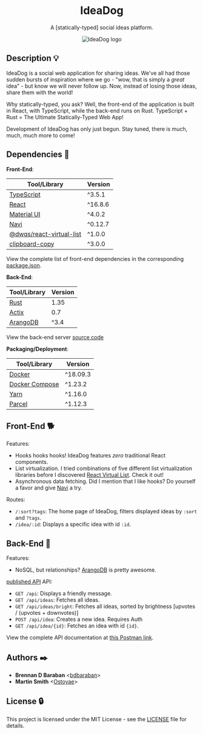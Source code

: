 <h1 align="center">IdeaDog</h1>
<p align="center">
  A [statically-typed] social ideas platform.
</p>

<p align="center">
  <img src="https://github.com/bdbaraban/ideadog/blob/master/assets/logo.png"
       alt="IdeaDog logo"
  />
</p>

## Description :bulb:

IdeaDog is a social web application for sharing ideas. We've all had those sudden bursts of inspiration where we go - "wow, that is simply a _great_ idea" - but know we will never follow up. Now, instead of losing those ideas, share them with the world!

Why statically-typed, you ask? Well, the front-end of the application is built in React, with TypeScript, while the back-end runs on Rust. TypeScript + Rust = The Ultimate Statically-Typed Web App!

Development of IdeaDog has only just begun. Stay tuned, there is much, much, much more to come!

## Dependencies :couple:

**Front-End**:

| Tool/Library             | Version |
| ------------------------ | ------- |
| [TypeScript](https://www.typescriptlang.org/) | ^3.5.1  |
| [React](https://reactjs.org/) | ^16.8.6 |
| [Material UI](https://material-ui.com/) | ^4.0.2  |
| [Navi](https://frontarm.com/navi/en/) | ^0.12.7 |
| [@dwqs/react-virtual-list](https://www.npmjs.com/package/@dwqs/react-virtual-list) | ^1.0.0  |
| [clipboard-copy](https://www.npmjs.com/package/clipboard-copy) | ^3.0.0  |

View the complete list of front-end dependencies in the corresponding [package.json](./frontend/package.json).

**Back-End**:

| Tool/Library     | Version    |
| ---------------- | ---------- |
| [Rust](https://www.rust-lang.org/) | 1.35 |
| [Actix](https://actix.rs/actix/actix/) | 0.7 |
| [ArangoDB](https://www.arangodb.com/) | ^3.4 |

View the back-end server [source code](https://github.com/Ostoyae/ideaDog_server)


**Packaging/Deployment**:

| Tool/Library     | Version    |
| ---------------- | ---------- |
| [Docker](https://www.docker.com/) | ^18.09.3   |
| [Docker Compose](https://docs.docker.com/compose/) | ^1.23.2    |
| [Yarn](https://yarnpkg.com/en/) | ^1.16.0    |
| [Parcel](https://parceljs.org/) | ^1.12.3    |

## Front-End :dog2:

Features:
* Hooks hooks hooks! IdeaDog features _zero_ traditional React components.
* List virtualization. I tried combinations of five different list virtualization libraries before I discovered [React Virtual List](https://www.npmjs.com/package/@dwqs/react-virtual-list). Check it out!
* Asynchronous data fetching. Did I mention that I like hooks? Do yourself a favor and give [Navi](https://frontarm.com/navi/en/) a try.

Routes:
* `/:sort?tags`: The home page of IdeaDog, filters displayed ideas by `:sort` and `?tags`.
* `/idea/:id`: Displays a specific idea with id `:id`.

## Back-End :feet:

Features:
* NoSQL, but relationships? [ArangoDB](https://www.arangodb.com/) is pretty awesome.

[published API](https://documenter.getpostman.com/view/253532/S1TZxahn?version=latest)
API:
* `GET /api`: Displays a friendly message.
* `GET /api/ideas`: Fetches all ideas.
* `GET /api/ideas/bright`: Fetches all ideas, sorted by brightness [upvotes / (upvotes + downvotes)]
* `POST /api/idea`: Creates a new idea. Requires Auth
* `GET /api/idea/{id}`: Fetches an idea with id `{id}`.

View the complete API documentation at [this Postman link](https://documenter.getpostman.com/view/253532/S1TZxahn?version=latest).

## Authors :black_nib:

* __Brennan D Baraban__ <[bdbaraban](https://github.com/bdbaraban)>
* __Martin Smith__ <[Ostoyae](https://github.com/Ostoyae)>

## License :lock:

This project is licensed under the MIT License - see the [LICENSE](./LICENSE) file for details.
